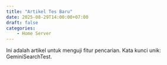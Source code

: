 ```yaml
---
title: "Artikel Tes Baru"
date: 2025-08-29T14:00:00+07:00
draft: false
categories:
    - Home Server
---
```


Ini adalah artikel untuk menguji fitur pencarian. Kata kunci unik: GeminiSearchTest.